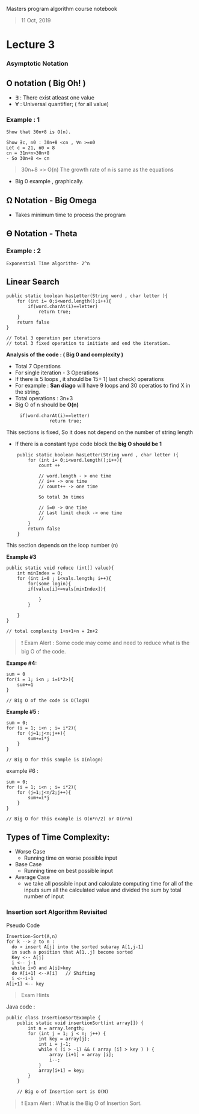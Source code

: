 Masters program algorithm course notebook

> 11 Oct, 2019

# Lecture 3
### Asymptotic Notation
## O notation ( Big Oh! )

-  ∃  : There exist atleast one value 
- ∀ : Universal quantifier;  ( for all value)

### **Example : 1** 
    Show that 30n+8 is O(n).

    Show ∃c, n0 : 30n+8 <cn , ∀n >=n0
    Let c = 21, n0 = 8
    cn = 31n+n>30n+8
    - So 30n+8 <= cn

> 30n+8 >> O(n)  The growth rate of n is same as the equations

- Big 0 example , graphically. 




## Ω Notation - Big Omega
- Takes minimum time to process the program 
## ϴ Notation - Theta 


### **Example : 2**
    Exponential Time algorithm- 2^n


## Linear Search

    public static boolean hasLetter(String word , char letter ){
        for (int i= 0;i<word.length();i++){  
            if(word.charAt(i)==letter)
                return true;
        }
        return false
    }

    // Total 3 operation per iterations
    // total 3 fixed operation to initiate and end the iteration.

**Analysis of the code : ( Big 0 and complexity )**
- Total 7 Operations
- For single iteration - 3 Operations 
- If there is 5 loops , it should be 15+ 1( last check) operations
- For example : **San diago** will have 9 loops and 30 operatios to find X in the string.
- Total operations : 3n+3
- Big O of n should be **O(n)**


```
     if(word.charAt(i)==letter)
                return true;
```
This sections is fixed, So it does not depend on the number of string length
 - If there is a constant type code block the **big O should be 1**

```
    public static boolean hasLetter(String word , char letter ){
        for (int i= 0;i<word.length();i++){  
            count ++ 

            // word.length - > one time
            // i++ -> one time
            // count++ -> one time

            So total 3n times

            // i=0 -> One time
            // Last limit check -> one time
            // 
        }
        return false
    }
```

This section depends on the loop number (n)


**Example #3**

```
public static void reduce (int[] value){
    int minIndex = 0;
    for (int i=0 ; i<vals.length; i++){
        for(some login){
        if(value[i]<=vals[minIndex]){
        
            }
        }

    }
}

// total complexity 1+n+1+n = 2n+2
```

> :exclamation: Exam Alert : Some code may come and need to reduce what is the big O of the code. 


**Exampe #4:**

    sum = 0
    for(i = 1; i<n ; i=i*2>){
        sum+=1
    }
    
    // Big O of the code is O(logN)

**Example #5 :**

    sum = 0;
    for (i = 1; i<n ; i= i*2){
        for (j=1;j<n;j++){
            sum+=i*j
        }
    }

    // Big O for this sample is O(nlogn)

example #6 : 

    sum = 0;
    for (i = 1; i<n ; i= i*2){
        for (j=1;j<n/2;j++){
            sum+=i*j
        }
    }

    // Big O for this example is O(n*n/2) or O(n*n)




## Types of Time Complexity: 
 - Worse Case
    - Running time on worse possible input 
 - Base Case
    - Running time on best possible input 
 - Average Case 
    - we take all possible input and calculate computing time for all of the inputs sum all the calculated value and divided the sum by total number of input


### **Insertion sort Algorithm Revisited**

Pseudo Code
```
Insertion-Sort(A,n) 
for k --> 2 to n :
  do > insert A[j] into the sorted subaray A[1,j-1]
  in such a position that A[1..j] become sorted 
  Key <-- A[j]
  i <-- j-1
  while i>0 and A[i]>key
  do A[i+1] <--A[i]   // Shifting
  i <--i-1
A[i+1] <-- key
```
> Exam Hints

Java code : 

```
public class InsertionSortExample {  
    public static void insertionSort(int array[]) {  
        int n = array.length;  
        for (int j = 1; j < n; j++) {  
            int key = array[j];  
            int i = j-1;  
            while ( (i > -1) && ( array [i] > key ) ) {  
                array [i+1] = array [i];  
                i--;  
            }  
            array[i+1] = key;  
        }  
    }  

    // Big o of Insertion sort is O(N)
```


> :exclamation: Exam Alert : What is the Big O of Insertion Sort.
